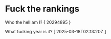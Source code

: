 # Fuck the rankings

Who the hell am I?
{ 20294895 }

What fucking year is it?
[ 2025-03-18T02:13:20Z ]

